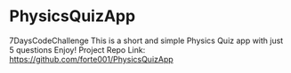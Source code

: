 # PhysicsQuizApp
7DaysCodeChallenge
This is a short and simple Physics Quiz app with just 5 questions
Enjoy!
Project Repo Link: https://github.com/forte001/PhysicsQuizApp
